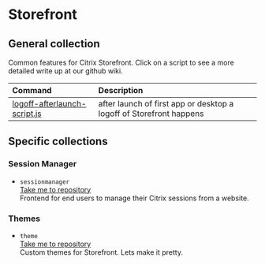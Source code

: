 # Storefront
## General collection <br>
Common features for Citrix Storefront. Click on a script to see a more detailed write up at our github wiki.

| Command | Description |
| :--- | :--- |
| [logoff-afterlaunch-script.js]() | after launch of first app or desktop a logoff of Storefront happens |

## Specific collections
### Session Manager <br>
- `sessionmanager` <br>
[Take me to repository](sessionmanager) <br>
Frontend for end users to manage their Citrix sessions from a website.

### Themes <br>
- `theme` <br>
[Take me to repository](theme) <br>
Custom themes for Storefront. Lets make it pretty.
